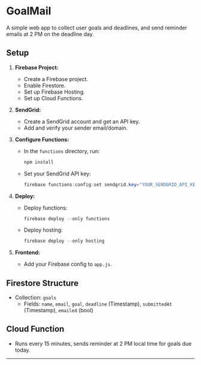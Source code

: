 # GoalMail

A simple web app to collect user goals and deadlines, and send reminder emails at 2 PM on the deadline day.

## Setup

1. **Firebase Project:**
   - Create a Firebase project.
   - Enable Firestore.
   - Set up Firebase Hosting.
   - Set up Cloud Functions.

2. **SendGrid:**
   - Create a SendGrid account and get an API key.
   - Add and verify your sender email/domain.

3. **Configure Functions:**
   - In the `functions` directory, run:
     ```powershell
     npm install
     ```
   - Set your SendGrid API key:
     ```powershell
     firebase functions:config:set sendgrid.key="YOUR_SENDGRID_API_KEY"
     ```

4. **Deploy:**
   - Deploy functions:
     ```powershell
     firebase deploy --only functions
     ```
   - Deploy hosting:
     ```powershell
     firebase deploy --only hosting
     ```

5. **Frontend:**
   - Add your Firebase config to `app.js`.

## Firestore Structure
- Collection: `goals`
  - Fields: `name`, `email`, `goal`, `deadline` (Timestamp), `submittedAt` (Timestamp), `emailed` (bool)

## Cloud Function
- Runs every 15 minutes, sends reminder at 2 PM local time for goals due today.

---
